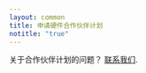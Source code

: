 ```yaml
---
layout: common
title: 申请硬件合作伙伴计划
notitle: "true"
---
```


<div id="background">
    <div class="main1"></div><div class="small1"></div><div class="small2"></div><div class="small3"></div><div class="small4"></div>
</div>

<section id="install-pe" >
    <div id="mlb2-11249142" style="display: none;" class="deploy-form deploy-cloud ml-subscribe-form ml-subscribe-form-11249142">
        <form id="contact-form" class="contact-form" action="https://app.mailerlite.com/webforms/submit/h5b7n2" data-id="1211392" data-code="h5b7n2" method="POST" target="_blank">
            <fieldset>
                <div class="form-title center">
                    <h1>硬件合作伙伴计划银级</h1>
                </div>
                <div class="cloud-provider">
                    <div class="logo-container partner">
                        <img src="/images/partners/silver-partner.svg" alt="silver partner">
                    </div>
                    <div class="cloud-provider-desc">
                        <p>银级合作伙伴关系不需要任何费用，但假设您具备基本的 GridLinks 知识，并将自行准备在线教程和演示仪表板。</p>
                    </div>
                </div>
                <p>请填写此表格以获取进一步的说明。</p>
                <div class="form-section">
                    <div class="form-element first half ml-field-first_name ml-validate-required">
                        <label for="fields[first_name]">
                            <input type="text" name="fields[first_name]" class="form-control" value="" spellcheck="false" autocapitalize="off" autocorrect="off">
                            <p>名字*</p>
                        </label>
                    </div>
                    <div class="form-element half ml-field-last_name ml-validate-required">
                        <label for="fields[last_name]">
                            <input type="text" name="fields[last_name]" class="form-control" value="" spellcheck="false" autocapitalize="off" autocorrect="off">
                            <p>姓氏*</p>
                        </label>
                    </div>
                    <div class="form-element first half ml-field-email ml-validate-required ml-validate-email">
                        <label for="fields[email]">
                            <input type="email" name="fields[email]" class="form-control" value="" autocomplete="email" x-autocompletetype="email" spellcheck="false" autocapitalize="off" autocorrect="off">
                            <p>电子邮件地址*</p>
                        </label>
                    </div>
                    <div class="form-element half ml-field-company ml-validate-required">
                        <label for="fields[company]">
                            <input type="text" name="fields[company]" class="form-control" value="" spellcheck="false" autocapitalize="off" autocorrect="off">
                            <p>公司*</p>
                        </label>
                    </div>
                    <div class="form-element first half ml-field-company_website ml-validate-required">
                        <label for="fields[company_website]">
                            <input type="text" name="fields[company_website]" class="form-control" value="" spellcheck="false" autocapitalize="off" autocorrect="off">
                            <p>公司网站*</p>
                        </label>
                    </div>
                    <div class="form-element half ml-field-phone">
                        <label for="fields[phone]">
                            <input type="text" name="fields[phone]" class="form-control" value="" spellcheck="false" autocapitalize="off" autocorrect="off">
                            <p>电话号码</p>
                        </label>
                    </div>
                </div>
                <input type="hidden" name="ml-submit" value="1" />
                <button class="button" type="submit" class="primary">
                    提交
                </button>
                <button disabled="disabled" style="display: none;" type="button" class="loading">
                    <img src="https://static.mailerlite.com/images/rolling@2x.gif" width="20" height="20" style="width: 20px; height: 20px;" alt="rolling">
                </button>
            </fieldset>
        </form>
    </div>
    <div id="mlb2-11249172" style="display: none;" class="deploy-form deploy-cloud ml-subscribe-form ml-subscribe-form-11249172">
        <form id="contact-form" class="contact-form" action="https://app.mailerlite.com/webforms/submit/d6b3t8" data-id="1211402" data-code="d6b3t8" method="POST" target="_blank">
            <fieldset>
                <div class="form-title center">
                    <h1>硬件合作伙伴计划金级</h1>
                </div>
                <div class="cloud-provider">
                    <div class="logo-container partner">
                        <img src="/images/partners/gold-partner.svg" alt="gold partner">
                    </div>
                    <div class="cloud-provider-desc">
                        <p>金级合作伙伴关系包括我们的支持服务，并帮助准备在线教程和仪表板，这些教程和仪表板将成为您设备的终极销售工具。</p>
                        <br>
                        <p>
                            <span class="cloud-price-aws-desc">年费：</span>
                            <span class="cloud-price-aws">$500</span>
                        </p>
                    </div>
                </div>
                <p>请填写此表格以获取进一步的说明。</p>
                <div class="form-section">
                    <div class="form-element first half ml-field-first_name ml-validate-required">
                        <label for="fields[first_name]">
                            <input type="text" name="fields[first_name]" class="form-control" value="" spellcheck="false" autocapitalize="off" autocorrect="off">
                            <p>名字*</p>
                        </label>
                    </div>
                    <div class="form-element half ml-field-last_name ml-validate-required">
                        <label for="fields[last_name]">
                            <input type="text" name="fields[last_name]" class="form-control" value="" spellcheck="false" autocapitalize="off" autocorrect="off">
                            <p>姓氏*</p>
                        </label>
                    </div>
                    <div class="form-element first half ml-field-email ml-validate-required ml-validate-email">
                        <label for="fields[email]">
                            <input type="email" name="fields[email]" class="form-control" value="" autocomplete="email" x-autocompletetype="email" spellcheck="false" autocapitalize="off" autocorrect="off">
                            <p>电子邮件地址*</p>
                        </label>
                    </div>
                    <div class="form-element half ml-field-company ml-validate-required">
                        <label for="fields[company]">
                            <input type="text" name="fields[company]" class="form-control" value="" spellcheck="false" autocapitalize="off" autocorrect="off">
                            <p>公司*</p>
                        </label>
                    </div>
                    <div class="form-element first half ml-field-company_website ml-validate-required">
                        <label for="fields[company_website]">
                            <input type="text" name="fields[company_website]" class="form-control" value="" spellcheck="false" autocapitalize="off" autocorrect="off">
                            <p>公司网站*</p>
                        </label>
                    </div>
                    <div class="form-element half ml-field-phone">
                        <label for="fields[phone]">
                            <input type="text" name="fields[phone]" class="form-control" value="" spellcheck="false" autocapitalize="off" autocorrect="off">
                            <p>电话号码</p>
                        </label>
                    </div>
                </div>
                <input type="hidden" name="ml-submit" value="1" />
                <button class="button" type="submit" class="primary">
                    提交
                </button>
                <button disabled="disabled" style="display: none;" type="button" class="loading">
                    <img src="https://static.mailerlite.com/images/rolling@2x.gif" width="20" height="20" style="width: 20px; height: 20px;" alt="rolling">
                </button>
            </fieldset>
        </form>
    </div>
    <div id="mlb2-11249200" style="display: none;" class="deploy-form deploy-cloud ml-subscribe-form ml-subscribe-form-11249200">
        <form id="contact-form" class="contact-form" action="https://app.mailerlite.com/webforms/submit/r7f3c8" data-id="1211404" data-code="r7f3c8" method="POST" target="_blank">
            <fieldset>
                <div class="form-title center">
                    <h1>硬件合作伙伴计划铂金级</h1>
                </div>
                <div class="cloud-provider">
                    <div class="logo-container partner">
                        <img src="/images/partners/platinum-partner.svg" alt="Platinum Level">
                    </div>
                    <div class="cloud-provider-desc">
                        <p>铂金合作伙伴关系包括访问品牌定制合作伙伴门户、我们的支持服务，并帮助准备在线教程和仪表板，这些教程和仪表板将成为您设备的终极销售工具。</p>
                        <br>
                        <p>
                            <span class="cloud-price-aws-desc">年费：</span>
                            <span class="cloud-price-aws">$2000</span>
                        </p>
                    </div>
                </div>
                <p>请填写此表格以获取进一步的说明。</p>
                <div class="form-section">
                    <div class="form-element first half ml-field-first_name ml-validate-required">
                        <label for="fields[first_name]">
                            <input type="text" name="fields[first_name]" class="form-control" value="" spellcheck="false" autocapitalize="off" autocorrect="off">
                            <p>名字*</p>
                        </label>
                    </div>
                    <div class="form-element half ml-field-last_name ml-validate-required">
                        <label for="fields[last_name]">
                            <input type="text" name="fields[last_name]" class="form-control" value="" spellcheck="false" autocapitalize="off" autocorrect="off">
                            <p>姓氏*</p>
                        </label>
                    </div>
                    <div class="form-element first half ml-field-email ml-validate-required ml-validate-email">
                        <label for="fields[email]">
                            <input type="email" name="fields[email]" class="form-control" value="" autocomplete="email" x-autocompletetype="email" spellcheck="false" autocapitalize="off" autocorrect="off">
                            <p>电子邮件地址*</p>
                        </label>
                    </div>
                    <div class="form-element half ml-field-company ml-validate-required">
                        <label for="fields[company]">
                            <input type="text" name="fields[company]" class="form-control" value="" spellcheck="false" autocapitalize="off" autocorrect="off">
                            <p>公司*</p>
                        </label>
                    </div>
                    <div class="form-element first half ml-field-company_website ml-validate-required">
                        <label for="fields[company_website]">
                            <input type="text" name="fields[company_website]" class="form-control" value="" spellcheck="false" autocapitalize="off" autocorrect="off">
                            <p>公司网站*</p>
                        </label>
                    </div>
                    <div class="form-element half ml-field-phone">
                        <label for="fields[phone]">
                            <input type="text" name="fields[phone]" class="form-control" value="" spellcheck="false" autocapitalize="off" autocorrect="off">
                            <p>电话号码</p>
                        </label>
                    </div>
                </div>
                <input type="hidden" name="ml-submit" value="1" />
                <button class="button" type="submit" class="primary">
                    提交
                </button>
                <button disabled="disabled" style="display: none;" type="button" class="loading">
                    <img src="https://static.mailerlite.com/images/rolling@2x.gif" width="20" height="20" style="width: 20px; height: 20px;" alt="rolling">
                </button>
            </fieldset>
        </form>
    </div>
    <p class="questions">关于合作伙伴计划的问题？ <a href="/docs/contact-us/" target="_blank">联系我们</a>.</p>
</section>

<script src="https://static.mailerlite.com/js/w/webforms.min.js?v3772b61f1ec61c541c401d4eadfdd02f"></script>
<script>

    var programType = "silver";

    var programTypeForms = {
        "silver": "#mlb2-11249142",
        "gold": "#mlb2-11249172",
        "platinum": "#mlb2-11249200"
    };

    function ml_webform_success_11249142() {
        var $ = ml_jQuery || jQuery;
        $(location).attr('href', '/partners/hardware/apply/thanks/?type='+programType);
    };

    function ml_webform_success_11249172() {
        var $ = ml_jQuery || jQuery;
        $(location).attr('href', '/partners/hardware/apply/thanks/?type='+programType);
    };

    function ml_webform_success_11249200() {
        var $ = ml_jQuery || jQuery;
        $(location).attr('href', '/partners/hardware/apply/thanks/?type='+programType);
    };

    jqueryDefer(
        function () {
            $( document ).ready(function() {

                 $('.subscribe-form .form-section .form-group input').addClass("input--empty");
                 $('.subscribe-form .form-section .form-group input').on('input', function() {
                      if( !$(this).val() ) {
                         $(this).addClass("input--empty");
                      } else {
                         $(this).removeClass("input--empty");
                      }
                 });
                 $.urlParam = function (name) {
                    var results = new RegExp('[\?&]' + name + '=([^&#]*)').exec(window.location.href);
                    return results ? results[1] : null;
                 };
                 programType = $.urlParam('program');
                 if (!programType) {
                    programType = "silver";
                 }

                 var formId = programTypeForms[programType];
                 if (formId) {
                    var programForm = $(formId);
                    programForm.css('display', '');
                 }
            });
        }
    );
</script>